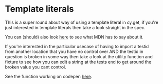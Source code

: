 # Template literals

This is a super round about way of using a template literal in cy.get, if you're just interested in template literals then take a look straight in the spec.

You can (should) also look [here](https://developer.mozilla.org/en-US/docs/Web/JavaScript/Reference/Template_literals) to see what MDN has to say about it.

If you're interested in the particular usecase of having to import a testid from another location that you have no control over AND the testid in question is broken in some way then take a look at the utility function and fixture to see how you can edit a string at the tests end to get around the broken value you cant control.

See the function working on codepen [here](https://codepen.io/steveycee/pen/NWaqrKX).
